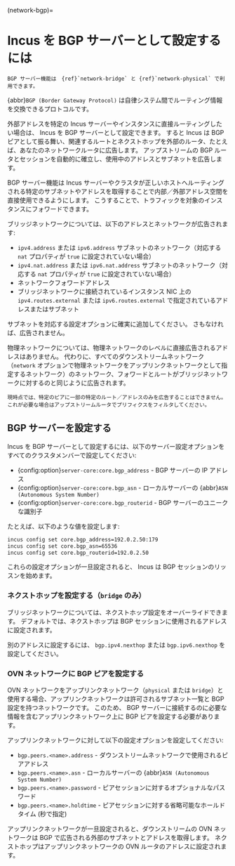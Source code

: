 (network-bgp)=
# Incus を BGP サーバーとして設定するには
```{note}
BGP サーバー機能は　{ref}`network-bridge` と {ref}`network-physical` で利用できます。
```

{abbr}`BGP (Border Gateway Protocol)` は自律システム間でルーティング情報を交換できるプロトコルです。

外部アドレスを特定の Incus サーバーやインスタンスに直接ルーティングしたい場合は、 Incus を BGP サーバーとして設定できます。
すると Incus は BGP ピアとして振る舞い、関連するルートとネクストホップを外部のルータ、たとえば、あなたのネットワークルータに広告します。
アップストリームの BGP ルータとセッションを自動的に確立し、使用中のアドレスとサブネットを広告します。

BGP サーバー機能は Incus サーバーやクラスタが正しいホストへルーティングされる特定のサブネットやアドレスを取得することで内部／外部アドレス空間を直接使用できるようにします。
こうすることで、トラフィックを対象のインスタンスにフォワードできます。

ブリッジネットワークについては、以下のアドレスとネットワークが広告されます:

- `ipv4.address` または `ipv6.address` サブネットのネットワーク（対応する `nat` プロパティが `true` に設定されていない場合）
- `ipv4.nat.address` または `ipv6.nat.address` サブネットのネットワーク（対応する `nat` プロパティが `true` に設定されていない場合）
- ネットワークフォワードアドレス
- ブリッジネットワークに接続されているインスタンス NIC 上の `ipv4.routes.external` または `ipv6.routes.external` で指定されているアドレスまたはサブネット

サブネットを対応する設定オプションに確実に追加してください。
さもなければ、広告されません。

物理ネットワークについては、物理ネットワークのレベルに直接広告されるアドレスはありません。
代わりに、すべてのダウンストリームネットワーク（`network` オプションで物理ネットワークをアップリンクネットワークとして指定するネットワーク）のネットワーク、フォワードとルートがブリッジネットワークに対するのと同じように広告されます。

```{note}
現時点では、特定のピアに一部の特定のルート／アドレスのみを広告することはできません。
これが必要な場合はアップストリームルータでプリフィクスをフィルタしてください。
```

## BGP サーバーを設定する

Incus を BGP サーバーとして設定するには、以下のサーバー設定オプションをすべてのクラスタメンバーで設定してください:

- {config:option}`server-core:core.bgp_address` - BGP サーバーの IP アドレス
- {config:option}`server-core:core.bgp_asn` - ローカルサーバーの {abbr}`ASN (Autonomous System Number)`
- {config:option}`server-core:core.bgp_routerid` - BGP サーバーのユニークな識別子

たとえば、以下のような値を設定します:

```bash
incus config set core.bgp_address=192.0.2.50:179
incus config set core.bgp_asn=65536
incus config set core.bgp_routerid=192.0.2.50
```

これらの設定オプションが一旦設定されると、 Incus は BGP セッションのリッスンを始めます。

### ネクストホップを設定する（`bridge` のみ）

ブリッジネットワークについては、ネクストホップ設定をオーバーライドできます。
デフォルトでは、ネクストホップは BGP セッションに使用されるアドレスに設定されます。

別のアドレスに設定するには、 `bgp.ipv4.nexthop` または `bgp.ipv6.nexthop` を設定してください。

### OVN ネットワークに BGP ピアを設定する

OVN ネットワークをアップリンクネットワーク（`physical` または `bridge`）と使用する場合、アップリンクネットワークは許可されるサブネット一覧と BGP 設定を持つネットワークです。
このため、 BGP サーバーに接続するのに必要な情報を含むアップリンクネットワーク上に BGP ピアを設定する必要があります。

アップリンクネットワークに対して以下の設定オプションを設定してください:

- `bgp.peers.<name>.address` - ダウンストリームネットワークで使用されるピアアドレス
- `bgp.peers.<name>.asn` - ローカルサーバーの {abbr}`ASN (Autonomous System Number)`
- `bgp.peers.<name>.password` - ピアセッションに対するオプショナルなパスワード
- `bgp.peers.<name>.holdtime` - ピアセッションに対する省略可能なホールドタイム (秒で指定)

アップリンクネットワークが一旦設定されると、ダウンストリームの OVN ネットワークは BGP で広告される外部のサブネットとアドレスを取得します。
ネクストホップはアップリンクネットワークの OVN ルータのアドレスに設定されます。
